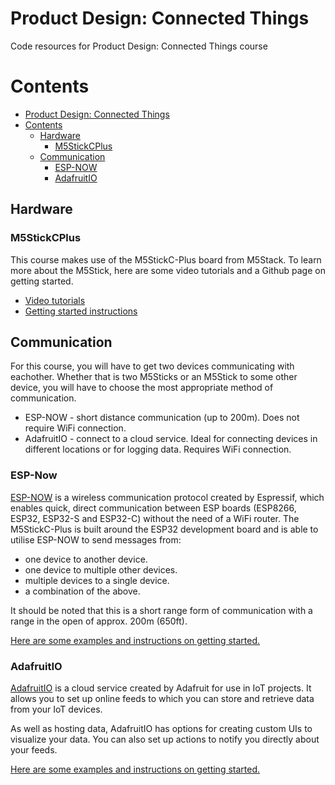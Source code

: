 # Product Design: Connected Things

Code resources for Product Design: Connected Things course

# Contents

- [Product Design: Connected Things](#product-design-connected-things)
- [Contents](#contents)
	- [Hardware](#hardware)
		- [M5StickCPlus](#m5stickcplus)
	- [Communication](#communication)
		- [ESP-NOW](#esp-now)
		- [AdafruitIO](#adafruitio)


## Hardware
### M5StickCPlus

This course makes use of the M5StickC-Plus board from M5Stack. To learn more about the M5Stick, here are some video tutorials and a Github page on getting started.

- [Video tutorials](https://media.ed.ac.uk/playlist/dedicated/1_iv0d72hv/)
- [Getting started instructions](https://github.com/Edinburgh-College-of-Art/m5stickc-plus-introduction)

## Communication

For this course, you will have to get two devices communicating with eachother. Whether that is two M5Sticks or an M5Stick to some other device, you will have to choose the most appropriate method of communication.

- ESP-NOW - short distance communication (up to 200m). Does not require WiFi connection.
- AdafruitIO - connect to a cloud service. Ideal for connecting devices in different locations or for logging data. Requires WiFi connection.

### ESP-Now

[ESP-NOW](https://www.espressif.com/en/solutions/low-power-solutions/esp-now) is a wireless communication protocol created by Espressif, which enables quick, direct communication between ESP boards (ESP8266, ESP32, ESP32-S and ESP32-C) without the need of a WiFi router. The M5StickC-Plus is built around the ESP32 development board and is able to utilise ESP-NOW to send messages from:

- one device to another device.
- one device to multiple other devices.
- multiple devices to a single device.
- a combination of the above.

It should be noted that this is a short range form of communication with a range in the open of approx. 200m (650ft).

[Here are some examples and instructions on getting started.](https://github.com/Edinburgh-College-of-Art/m5stickc-plus-introduction/tree/main/example-code/ESP-NOW)

### AdafruitIO

[AdafruitIO](https://io.adafruit.com/) is a cloud service created by Adafruit for use in IoT projects. It allows you to set up online feeds to which you can store and retrieve data from your IoT devices.

As well as hosting data, AdafruitIO has options for creating custom UIs to visualize your data. You can also set up actions to notify you directly about your feeds.

[Here are some examples and instructions on getting started.](https://github.com/Edinburgh-College-of-Art/m5stickc-plus-introduction/tree/main/example-code/AdafruitIO)